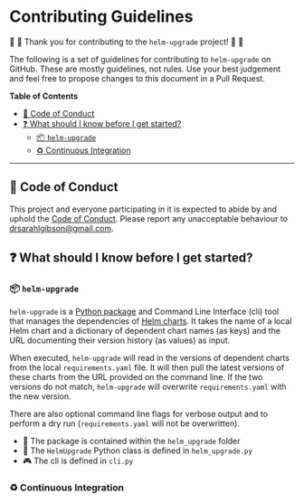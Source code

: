 # Contributing Guidelines

:space_invader: :tada: Thank you for contributing to the `helm-upgrade` project! :tada: :space_invader:

The following is a set of guidelines for contributing to `helm-upgrade` on GitHub.
These are mostly guidelines, not rules.
Use your best judgement and feel free to propose changes to this document in a Pull Request.

**Table of Contents**

- [:purple_heart: Code of Conduct](#purple_heart-code-of-conduct)
- [:question: What should I know before I get started?](#question-what-should-i-know-before-i-get-started)
  - [:package: `helm-upgrade`](#package-helm-upgrade)
  - [:recycle: Continuous Integration](#recycle-continuous-integration)

---

## :purple_heart: Code of Conduct

This project and everyone participating in it is expected to abide by and uphold the [Code of Conduct](CODE_OF_CONDUCT.md).
Please report any unacceptable behaviour to [drsarahlgibson@gmail.com](mailto:drsarahlgibson@gmail.com).

## :question: What should I know before I get started?

### :package:  `helm-upgrade`

`helm-upgrade` is a [Python package](https://packaging.python.org/overview/) and Command Line Interface (cli) tool that manages the dependencies of [Helm charts](https://helm.sh/).
It takes the name of a local Helm chart and a dictionary of dependent chart names (as keys) and the URL documenting their version history (as values) as input.

When executed, `helm-upgrade` will read in the versions of dependent charts from the local `requirements.yaml` file.
It will then pull the latest versions of these charts from the URL provided on the command line.
If the two versions do not match, `helm-upgrade` will overwrite `requirements.yaml` with the new version.

There are also optional command line flags for verbose output and to perform a dry run (`requirements.yaml` will not be overwritten).

- :file_folder: The package is contained within the `helm_upgrade` folder
- :snake: The `HelmUpgrade` Python class is defined in `helm_upgrade.py`
- :video_game: The cli is defined in `cli.py`

### :recycle: Continuous Integration
